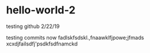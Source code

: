 # hello-world-2
testing github 2/22/19

testing commits now 
fadlskfsdskl.,fnaawklfjpowe;jfmads xcxdjfailsdfj'psdkfsdfnamckd


